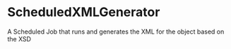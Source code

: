 # ScheduledXMLGenerator
A Scheduled Job that runs and generates the XML for the object based on the XSD
